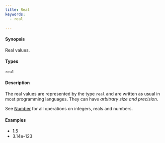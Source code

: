 ```yaml
---
title: Real
keywords:
  - real

---
```


#### Synopsis

Real values.

#### Types

`real`

#### Description

The real values are represented by the type `real` and are written as usual in most programming languages.
They can have _arbitrary size and precision_.

See [Number](../../../../Rascal/Expressions/Values/Number) for all operations on integers, reals and numbers.

#### Examples

*  1.5
*  3.14e-123


